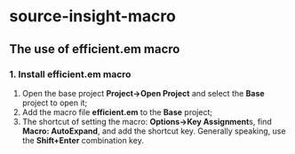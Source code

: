 # source-insight-macro
## The use of efficient.em macro
### 1. Install efficient.em macro
1) Open the base project **Project->Open Project** and select the **Base** project to open it;
2) Add the macro file **efficient.em** to the **Base** project;
3) The shortcut of setting the macro: **Options->Key Assignment**s, find **Macro: AutoExpand**, and add the shortcut key. Generally speaking, use the **Shift+Enter** combination key.
